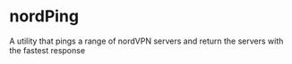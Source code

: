# nordPing
A utility that pings a range of nordVPN servers and return the servers with the fastest response
